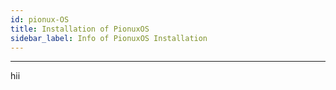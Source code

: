 ```yaml
---
id: pionux-OS
title: Installation of PionuxOS
sidebar_label: Info of PionuxOS Installation
---
```

---
hii